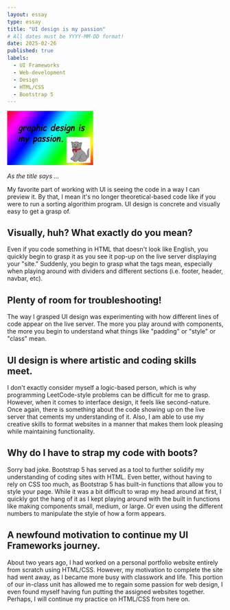 ```yaml
---
layout: essay
type: essay
title: "UI design is my passion"
# All dates must be YYYY-MM-DD format!
date: 2025-02-26
published: true
labels:
  - UI Frameworks
  - Web-development
  - Design
  - HTML/CSS
  - Bootstrap 5
---
```


<img width="200px" class="rounded float-start pe-4" src="img/graphicdesign.png">

*As the title says ...*

My favorite part of working with UI is seeing the code in a way I can preview it. By that, I mean it's no longer theoretical-based code like if you were to run a sorting algorithim program. UI design is concrete and visually easy to get a grasp of. 

## Visually, huh? What exactly do you mean?
Even if you code something in HTML that doesn't look like English, you quickly begin to grasp it as you see it pop-up on the live server displaying your "site." Suddenly, you begin to grasp what the tags mean, especially when playing around with dividers and different sections (i.e. footer, header, navbar, etc). 

## Plenty of room for troubleshooting!
The way I grasped UI design was experimenting with how different lines of code appear on the live server. The more you play around with components, the more you begin to understand what things like "padding" or "style" or "class" mean. 

## UI design is where artistic and coding skills meet.
I don't exactly consider myself a logic-based person, which is why programming LeetCode-style problems can be difficult for me to grasp. However, when it comes to interface design, it feels like second-nature. Once again, there is something about the code showing up on the live server that cements my understanding of it. Also, I am able to use my creative skills to format websites in a manner that makes them look pleasing while maintaining functionality.

## Why do I have to strap my code with boots?
Sorry bad joke. Bootstrap 5 has served as a tool to further solidify my understanding of coding sites with HTML. Even better, without having to rely on CSS too much, as Bootstrap 5 has built-in functions that allow you to style your page. While it was a bit difficult to wrap my head around at first, I quickly got the hang of it as I kept playing around with the built in functions like making components small, medium, or large. Or even using the different numbers to manipulate the style of how a form appears.

## A newfound motivation to continue my UI Frameworks journey.
About two years ago, I had worked on a personal portfolio website entirely from scratch using HTML/CSS. However, my motivation to complete the site had went away, as I became more busy with classwork and life. This portion of our in-class unit has allowed me to regain some passion for web design, I even found myself having fun putting the assigned websites together. Perhaps, I will continue my practice on HTML/CSS from here on.